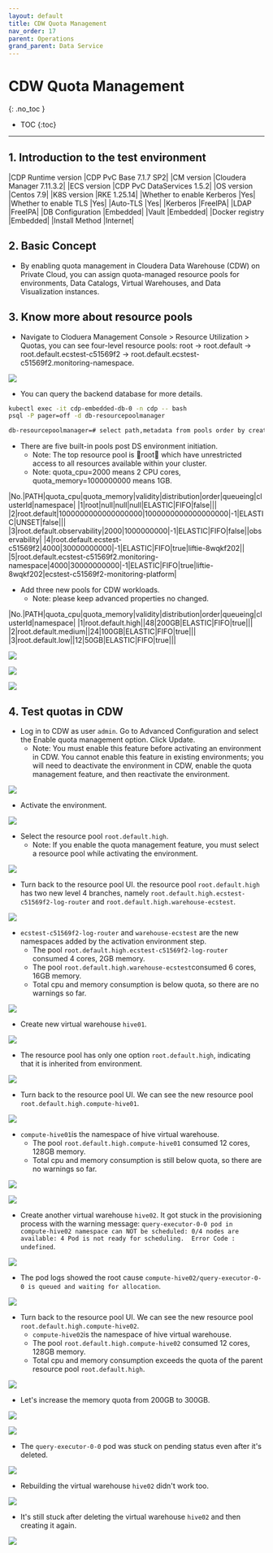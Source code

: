 ```yaml
---
layout: default
title: CDW Quota Management
nav_order: 17
parent: Operations
grand_parent: Data Service
---
```


# CDW Quota Management
{: .no_toc }

- TOC
{:toc}

---

## 1. Introduction to the test environment

|CDP Runtime version |CDP PvC Base 7.1.7 SP2|
|CM version |Cloudera Manager 7.11.3.2|
|ECS version |CDP PvC DataServices 1.5.2|
|OS version |Centos 7.9|
|K8S version |RKE 1.25.14|
|Whether to enable Kerberos |Yes|
|Whether to enable TLS |Yes|
|Auto-TLS |Yes|
|Kerberos |FreeIPA|
|LDAP |FreeIPA|
|DB Configuration |Embedded|
|Vault |Embedded|
|Docker registry |Embedded|
|Install Method |Internet|

## 2. Basic Concept

- By enabling quota management in Cloudera Data Warehouse (CDW) on Private Cloud, you can assign quota-managed resource pools for environments, Data Catalogs, Virtual Warehouses, and Data Visualization instances.

## 3. Know more about resource pools 

- Navigate to Cloduera Management Console > Resource Utilization > Quotas, you can see four-level resource pools: root ->  root.default -> root.default.ecstest-c51569f2 -> root.default.ecstest-c51569f2.monitoring-namespace.

![](../../assets/images/ds/cdwquota02.png)

- You can query the backend database for more details.

```bash
kubectl exec -it cdp-embedded-db-0 -n cdp -- bash
psql -P pager=off -d db-resourcepoolmanager

db-resourcepoolmanager=# select path,metadata from pools order by created_at;
```

- There are five built-in pools post DS environment initiation. 
    - Note: The top resource pool is root which have unrestricted access to all resources available within your cluster.
    - Note: quota_cpu=2000 means 2 CPU cores, quota_memory=1000000000 means 1GB.

|No.|PATH|quota_cpu|quota_memory|validity|distribution|order|queueing|clusterId|namespace|
|1|root|null|null|null|ELASTIC|FIFO|false|||
|2|root.default|1000000000000000000|1000000000000000000|-1|ELASTIC|UNSET|false|||
|3|root.default.observability|2000|1000000000|-1|ELASTIC|FIFO|false||observability|
|4|root.default.ecstest-c51569f2|4000|30000000000|-1|ELASTIC|FIFO|true|liftie-8wqkf202||
|5|root.default.ecstest-c51569f2.monitoring-namespace|4000|30000000000|-1|ELASTIC|FIFO|true|liftie-8wqkf202|ecstest-c51569f2-monitoring-platform|

- Add three new pools for CDW workloads. 
    - Note: please keep advanced properties no changed. 

|No.|PATH|quota_cpu|quota_memory|validity|distribution|order|queueing|clusterId|namespace|
|1|root.default.high||48|200GB|ELASTIC|FIFO|true|||
|2|root.default.medium||24|100GB|ELASTIC|FIFO|true|||
|3|root.default.low||12|50GB|ELASTIC|FIFO|true|||

![](../../assets/images/ds/cdwquota03.png)

![](../../assets/images/ds/cdwquota04.png)

![](../../assets/images/ds/cdwquota05.png)


## 4. Test quotas in CDW

- Log in to CDW as user `admin`. Go to Advanced Configuration and select the Enable quota management option. Click Update.
    - Note: You must enable this feature before activating an environment in CDW. You cannot enable this feature in existing environments; you will need to deactivate the environment in CDW, enable the quota management feature, and then reactivate the environment.

![](../../assets/images/ds/cdwquota01.png)

- Activate the environment.

![](../../assets/images/ds/cdwquota06.png)

- Select the resource pool `root.default.high`.
    - Note: If you enable the quota management feature, you must select a resource pool while activating the environment.

![](../../assets/images/ds/cdwquota07.png)

- Turn back to the resource pool UI. the resource pool `root.default.high` has two new level 4 branches, namely `root.default.high.ecstest-c51569f2-log-router` and `root.default.high.warehouse-ecstest`.

![](../../assets/images/ds/cdwquota13.png)

- `ecstest-c51569f2-log-router` and `warehouse-ecstest` are the new namespaces added by the activation environment step.
    - The pool `root.default.high.ecstest-c51569f2-log-router` consumed 4 cores, 2GB memory.
    - The pool `root.default.high.warehouse-ecstest`consumed 6 cores, 16GB memory.
    - Total cpu and memory consumption is below quota, so there are no warnings so far.

![](../../assets/images/ds/cdwquota14.png)
 
- Create new virtual warehouse `hive01`.

![](../../assets/images/ds/cdwquota08.png)

- The resource pool has only one option `root.default.high`, indicating that it is inherited from environment.

![](../../assets/images/ds/cdwquota09.png)

- Turn back to the resource pool UI. We can see the new resource pool `root.default.high.compute-hive01`.

![](../../assets/images/ds/cdwquota15.png)

- `compute-hive01`is the namespace of hive virtual warehouse.
    - The pool `root.default.high.compute-hive01` consumed 12 cores, 128GB memory.
    - Total cpu and memory consumption is still below quota, so there are no warnings so far.

![](../../assets/images/ds/cdwquota16.png)

![](../../assets/images/ds/cdwquota10.png)

- Create another virtual warehouse `hive02`. It got stuck in the provisioning process with the warning message: `query-executor-0-0 pod in compute-hive02 namespace can NOT be scheduled: 0/4 nodes are available: 4 Pod is not ready for scheduling.  Error Code : undefined`.

![](../../assets/images/ds/cdwquota11.png)

- The pod logs showed the root cause `compute-hive02/query-executor-0-0 is queued and waiting for allocation`.

![](../../assets/images/ds/cdwquota12.png)

- Turn back to the resource pool UI. We can see the new resource pool `root.default.high.compute-hive02`.
    - `compute-hive02`is the namespace of hive virtual warehouse.
    - The pool `root.default.high.compute-hive02` consumed 12 cores, 128GB memory.
    - Total cpu and memory consumption exceeds the quota of the parent resource pool `root.default.high`.

![](../../assets/images/ds/cdwquota17.png)

- Let's increase the memory quota from 200GB to 300GB.

![](../../assets/images/ds/cdwquota18.png)

![](../../assets/images/ds/cdwquota19.png)

- The `query-executor-0-0` pod was stuck on pending status even after it's deleted.

![](../../assets/images/ds/cdwquota20.png)

- Rebuilding the virtual warehouse `hive02` didn't work too.

![](../../assets/images/ds/cdwquota21.png)

- It's still stuck after deleting the virtual warehouse `hive02` and then creating it again.

![](../../assets/images/ds/cdwquota22.png)
